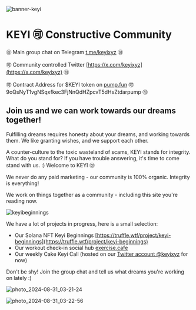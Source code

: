 ![banner-keyi](https://github.com/user-attachments/assets/334b45cf-0499-4490-9639-5e17de2ff4f7)

# KEYI 🉑 Constructive Community

🉑   Main group chat on Telegram [t.me/keyixyz](t.me/keyixyz)   🉑

🉑   Community controlled Twitter [https://x.com/keyixyz](https://x.com/keyixyz)   🉑

🉑   Contract Address for $KEYI token on [pump.fun](https://pump.fun/9oQsNyT1vgNSqxfkec3FjNnQdHZpcvT5dHsZtdarpump)   🉑   9oQsNyT1vgNSqxfkec3FjNnQdHZpcvT5dHsZtdarpump   🉑

## Join us and we can work towards our dreams together! 

Fulfilling dreams requires honesty about your dreams, and working towards them. We like granting wishes, and we support each other. 

A counter-culture to the toxic wasteland of scams, KEYI stands for integrity. What do you stand for? If you have trouble answering, it's time to come stand with us. :) Welcome to KEYI 🉑

We never do any paid marketing - our community is 100% organic. Integrity is everything!

We work on things together as a community - including this site you're reading now.


![keyibeginnings](https://github.com/user-attachments/assets/082b12eb-86e4-4ed8-869c-7ada283bee58)


We have a lot of projects in progress, here is a small selection:

- Our Solana NFT Keyi Beginnings [https://truffle.wtf/project/keyi-beginnings](https://truffle.wtf/project/keyi-beginnings)
- Our workout check-in social hub [exercise.cafe](https://exercise.cafe/public/local)
- Our weekly Cake Keyi Call (hosted on our [Twitter account @keyixyz](https://x.com/keyixyz) for now)

Don't be shy! Join the group chat and tell us what dreams you're working on lately :)


![photo_2024-08-31_03-21-24](https://github.com/user-attachments/assets/dfb1624d-beb5-4eff-922d-089455a02bcb)



![photo_2024-08-31_03-22-56](https://github.com/user-attachments/assets/7281cc69-9142-4fb6-b47b-1582d5c5971a)
